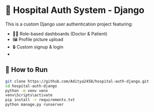 # 🏥 Hospital Auth System - Django

This is a custom Django user authentication project featuring:

- 👨‍⚕️ Role-based dashboards (Doctor & Patient)
- 🖼️ Profile picture upload
- 🔒 Custom signup & login
- 

## 🚀 How to Run

```bash
git clone https://github.com/Aditya2458/hospital-auth-django.git
cd hospital-auth-django
python -m venv venv
venv\Scripts\activate
pip install -r requirements.txt
python manage.py runserver
